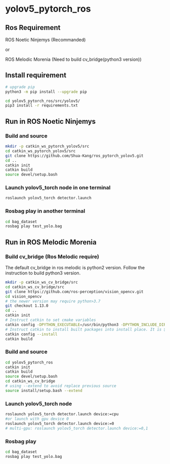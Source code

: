 # yolov5_pytorch_ros

## Ros Requirement
ROS Noetic Ninjemys (Recommanded)

or

ROS Melodic Morenia (Need to build cv_bridge(python3 version))



## Install requirement
```bash
# upgrade pip
python3 -m pip install --upgrade pip

cd yolov5_pytorch_ros/src/yolov5/
pip3 install -r requirements.txt
```

## Run in ROS Noetic Ninjemys

### Build and source
```bash
mkdir -p catkin_ws_pytorch_yolov5/src
cd catkin_ws_pytorch_yolov5/src
git clone https://github.com/Shua-Kang/ros_pytorch_yolov5.git
cd ..
catkin init
catkin build
source devel/setup.bash
```

### Launch yolov5_torch node in one terminal
```bash
roslaunch yolov5_torch detector.launch
```

### Rosbag play in another terminal
```bash
cd bag_dataset
rosbag play test_yolo.bag
```
## Run in ROS Melodic Morenia

### Build cv_bridge (Ros Melodic require) 
The default cv_bridge in ros melodic is python2 version.
Follow the instruction to build python3 version.
```bash
mkdir -p catkin_ws_cv_bridge/src
cd catkin_ws_cv_bridge/src
git clone https://github.com/ros-perception/vision_opencv.git
cd vision_opencv
# the newer version may require python>3.7
git checkout 1.13.0
cd ..
catkin init
# Instruct catkin to set cmake variables
catkin config -DPYTHON_EXECUTABLE=/usr/bin/python3 -DPYTHON_INCLUDE_DIR=/usr/include/python3.6m -DPYTHON_LIBRARY=/usr/lib/x86_64-linux-gnu/libpython3.6m.so
# Instruct catkin to install built packages into install place. It is $CATKIN_WORKSPACE/install folder
catkin config --install
catkin build
```
### Build and source
```bash
cd yolov5_pytorch_ros
catkin init
catkin build
source devel/setup.bash
cd catkin_ws_cv_bridge
# using --extend to avoid replace previous source
source install/setup.bash --extend
```

### Launch yolov5_torch node
```bash
roslaunch yolov5_torch detector.launch device:=cpu
#or launch with gpu device 0
roslaunch yolov5_torch detector.launch device:=0
# multi-gpu: roslaunch yolov5_torch detector.launch device:=0,1
```

### Rosbag play
```bash
cd bag_dataset
rosbag play test_yolo.bag
```
